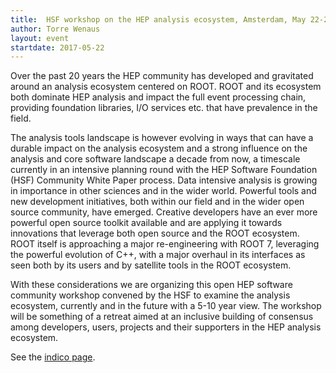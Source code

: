 ```yaml
---
title:  HSF workshop on the HEP analysis ecosystem, Amsterdam, May 22-24 2017
author: Torre Wenaus
layout: event
startdate: 2017-05-22
---
```

Over the past 20 years the HEP community has developed and gravitated around an analysis ecosystem centered on ROOT. ROOT and its ecosystem both dominate HEP analysis and impact the full event processing chain, providing foundation libraries, I/O services etc. that have prevalence in the field.

The analysis tools landscape is however evolving in ways that can have a durable impact on the analysis ecosystem and a strong influence on the analysis and core software landscape a decade from now, a timescale currently in an intensive planning round with the HEP Software Foundation (HSF) Community White Paper process. Data intensive analysis is growing in importance in other sciences and in the wider world. Powerful tools and new development initiatives, both within our field and in the wider open source community, have emerged. Creative developers have an ever more powerful open source toolkit available and are applying it towards innovations that leverage both open source and the ROOT ecosystem. ROOT itself is approaching a major re-engineering with ROOT 7, leveraging the powerful evolution of C++, with a major overhaul in its interfaces as seen both by its users and by satellite tools in the ROOT ecosystem.


With these considerations we are organizing this open HEP software community workshop convened by the HSF to examine the analysis ecosystem, currently and in the future with a 5-10 year view. The workshop will be something of a retreat aimed at an inclusive building of consensus among developers, users, projects and their supporters in the HEP analysis ecosystem.

See the [indico page](https://indico.cern.ch/event/613842/).
